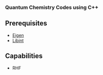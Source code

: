 ### Quantum Chemistry Codes using C++

## Prerequisites
- [Eigen](https://eigen.tuxfamily.org/index.php?title=Main_Page) 
- [Libint](https://github.com/evaleev/libint)

## Capabilities
- RHF
